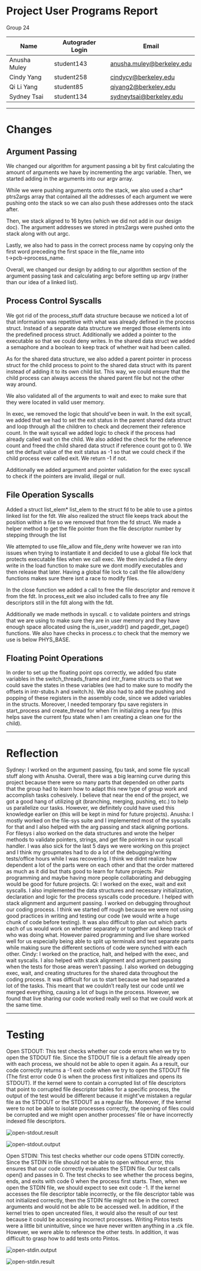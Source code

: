 # Project User Programs Report
Group 24

| Name         | Autograder Login | Email                     |
| ------------ | ---------------- | ------------------------- |
| Anusha Muley | student143       | anusha.muley@berkeley.edu |
| Cindy Yang   | student258       | cindycy@berkeley.edu      |
| Qi Li Yang   | student85        | qiyang2@berkeley.edu      |
| Sydney Tsai  | student134       | sydneytsai@berkeley.edu   |

----------
# Changes
## Argument Passing

We changed our algorithm for argument passing a bit by first calculating the amount of arguments we have by incrementing the argc variable. Then, we started adding in the arguments into our argv array.

While we were pushing arguments onto the stack, we also used a char* ptrs2args array that contained all the addresses of each argument we were pushing onto the stack so we can also push these addresses onto the stack after.

Then, we stack aligned to 16 bytes (which we did not add in our design doc). The argument addresses we stored in ptrs2args were pushed onto the stack along with out argc.

Lastly, we also had to pass in the correct process name by copying only the first word preceding the first space in the file_name into t→pcb→process_name.

Overall, we changed our design by adding to our algorithm section of the argument passing task and calculating argc before setting up argv (rather than our idea of a linked list).

## Process Control Syscalls

We got rid of the process_stuff data structure because we noticed a lot of that information was repetitive with what was already defined in the process struct. Instead of a separate data structure we merged those elements into the predefined process struct. Additionally we added a pointer to the executable so that we could deny writes. In the shared data struct we added a semaphore and a boolean to keep track of whether wait had been called. 


As for the shared data structure, we also added a parent pointer in process struct for the child process to point to the shared data struct with its parent instead of adding it to its own child list. This way, we could ensure that the child process can always access the shared parent file but not the other way around. 

We also validated all of the arguments to wait and exec to make sure that they were located in valid user memory.

In exec, we removed the logic that should’ve been in wait. In the exit sycall, we added that we had to set the exit status in the parent shared data struct and loop through all the children to check and decrement their reference count. In the wait syscall we added logic to check if the process had already called wait on the child.  We also added the check for the reference count and freed the child shared data struct if reference count got to 0. We set the default value of the exit status as -1 so that we could check if the child process ever called exit. We return -1 if not. 

Additionally we added argument and pointer validation for the exec syscall to check if the pointers are invalid, illegal or null. 


## File Operation Syscalls

Added a struct list_elem* list_elem to the struct fd to be able to use a pintos linked list for the fdt. We also realized the struct file keeps track about the position within a file so we removed that from the fd struct. We made a helper method to get the file pointer from the file descriptor number by stepping through the list

We attempted to use file_allow and file_deny write however we ran into issues when trying to instantiate it and decided to use a global file lock that protects executable files when we call exec. We then included a file deny write in the load function to make sure we dont modify executables and then release that later. Having a global file lock to call the file allow/deny functions makes sure there isnt a race to modify files. 

In the close function we added a call to free the file descriptor and remove it from the fdt. 
In process_exit we also included calls to free any file descriptors still in the fdt along with the fdt. 

Additionally we made methods in syscall. c to validate pointers and strings that we are using to make sure they are in user memory and they have enough space allocated using the is_user_vaddr() and pagedir_get_page() functions. We also have checks in process.c to check that the memory we use is below PHYS_BASE. 


## Floating Point Operations

In order to set up the floating point ops correctly, we added fpu state variables in the switch_threads_frame and intr_frame structs so that we could save the states in these variables (we had to make sure to modify the offsets in intr-stubs.h and switch.h). We also had to add the pushing and popping of these registers in the assembly code, since we added variables in the structs. Moreover, I needed temporary fpu save registers in start_process and create_thread for when I’m initializing a new fpu (this helps save the current fpu state when I am creating a clean one for the child). 

----------
# Reflection

Sydney: I worked on the argument passing, fpu task, and some file syscall stuff along with Anusha. Overall, there was a big learning curve during this project because there were so many parts that depended on other parts that the group had to learn how to adapt this new type of group work and accomplish tasks cohesively. I believe that near the end of the project, we got a good hang of utilizing git (branching, merging, pushing, etc.) to help us parallelize our tasks. However, we definitely could have used this knowledge earlier on (this will be kept in mind for future projects).
Anusha: I mostly worked on the file-sys suite and I implemented most of the syscalls for that and I also helped with the arg passing and stack aligning portions. For filesys i also worked on the data structures and wrote the helper methods to validate pointers, strings, and get file pointers in our syscall handler. I was also sick for the last 5 days we were working on this project and I think my groupmates had to do a lot of the debugging/writing tests/office hours while I was recovering. I think we didnt realize how dependent a lot of the parts were on each other and that the order mattered as much as it did but thats good to learn for future projects. Pair programming and maybe having more people collaborating and debugging would be good for future projects. 
Qi: I worked on the exec, wait and exit syscalls. I also implemented the data structures and necessary initialization, declaration and logic for the process syscalls code procedure. I helped with stack alignment and argument passing. I worked on debugging throughout our coding process. I think we started off rough because we were not using good practices in writing and testing our code (we would write a huge chunk of code before testing). It was also difficult to plan out which parts each of us would work on whether separately or together and keep track of who was doing what. However paired programming and live share worked well for us especially being able to split up terminals and test separate parts while making sure the different sections of code were synched with each other. 
Cindy: I worked on the practice, halt, and helped with the exec, and wait syscalls. I also helped with stack alignment and argument passing when the tests for those areas weren’t passing. I also worked on debugging exec, wait, and creating structures for the shared data throughout the coding process. It was difficult for us to start because we had separated a lot of the tasks. This meant that we couldn’t really test our code until we merged everything, causing a lot of bugs in the process. However, we found that live sharing our code worked really well so that we could work at the same time. 



----------
# Testing

Open STDOUT: This test checks whether our code errors when we try to open the STDOUT file. Since the STDOUT file is a default file already open with each process, we should not be able to open it again. As a result, our code correctly returns a -1 exit code when we try to open the STDOUT file (The first error code 0 is when the process first initializes and opens its STDOUT). If the kernel were to contain a corrupted list of file descriptors that point to corrupted file descriptor tables for a specific process, the output of the test would be different because it might’ve mistaken a regular file as the STDOUT or the STDOUT as a regular file. Moreover, if the kernel were to not be able to isolate processes correctly, the opening of files could be corrupted and we might open another processes’ file or have incorrectly indexed file descriptors.

![open-stdout.result](https://paper-attachments.dropboxusercontent.com/s_B61E30D34F79D96B024BABDE0E5996E16481CDF5D949B2934F0D579AABDA451D_1697177282190_Screenshot+2023-10-12+at+11.07.55PM.png)

![open-stdout.output](https://paper-attachments.dropboxusercontent.com/s_B61E30D34F79D96B024BABDE0E5996E16481CDF5D949B2934F0D579AABDA451D_1697177253017_Screenshot+2023-10-12+at+11.07.26PM.png)


Open STDIN: This test checks whether our code opens STDIN correctly. Since the STDIN in file should not be able to open without error, this ensures that our code correctly evaluates the STDIN file. Our test calls open() and passes in 0. The test checks to see whether the process begins, ends, and exits with code 0 when the process first starts. Then, when we open the STDIN file, we should expect to see exit code -1. If the kernel accesses the file descriptor table incorrectly, or the file descriptor table was not initialized correctly, then the STDIN file might not be in the correct arguments and would not be able to be accessed well. In addition, if the kernel tries to open uncreated files, it would also the result of our test because it could be accessing incorrect processes. Writing Pintos tests were a little bit unintuitive, since we have never written anything in a .ck file. However, we were able to reference the other tests. In addition, it was difficult to grasp how to add tests onto Pintos.

![open-stdin.output](https://paper-attachments.dropboxusercontent.com/s_B61E30D34F79D96B024BABDE0E5996E16481CDF5D949B2934F0D579AABDA451D_1697177323688_Screenshot+2023-10-12+at+11.08.40PM.png)



![open-stdin.result](https://paper-attachments.dropboxusercontent.com/s_B61E30D34F79D96B024BABDE0E5996E16481CDF5D949B2934F0D579AABDA451D_1697177366786_Screenshot+2023-10-12+at+11.09.23PM.png)


